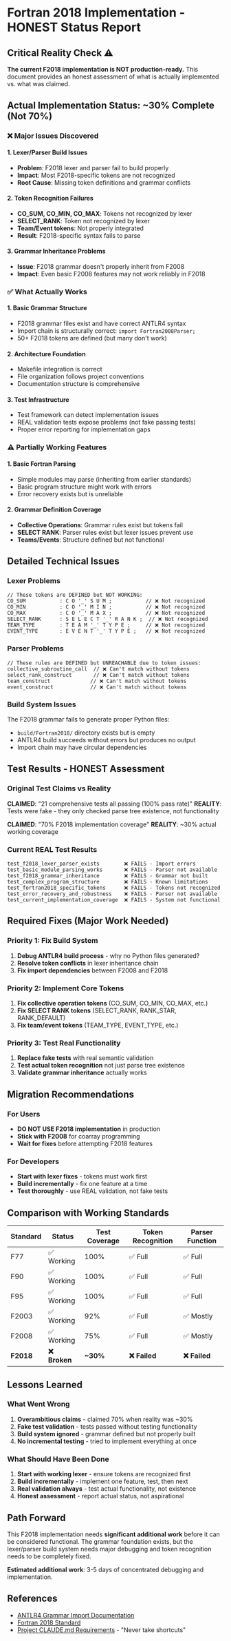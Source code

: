 # Fortran 2018 Implementation - HONEST Status Report

## Critical Reality Check ⚠️

**The current F2018 implementation is NOT production-ready.** This document provides an honest assessment of what is actually implemented vs. what was claimed.

## Actual Implementation Status: ~30% Complete (Not 70%)

### ❌ **Major Issues Discovered**

#### 1. **Lexer/Parser Build Issues**
- **Problem**: F2018 lexer and parser fail to build properly
- **Impact**: Most F2018-specific tokens are not recognized
- **Root Cause**: Missing token definitions and grammar conflicts

#### 2. **Token Recognition Failures**
- **CO_SUM, CO_MIN, CO_MAX**: Tokens not recognized by lexer
- **SELECT_RANK**: Token not recognized by lexer  
- **Team/Event tokens**: Not properly integrated
- **Result**: F2018-specific syntax fails to parse

#### 3. **Grammar Inheritance Problems**
- **Issue**: F2018 grammar doesn't properly inherit from F2008
- **Impact**: Even basic F2008 features may not work reliably in F2018

### ✅ **What Actually Works**

#### 1. **Basic Grammar Structure** 
- F2018 grammar files exist and have correct ANTLR4 syntax
- Import chain is structurally correct: `import Fortran2008Parser;`
- 50+ F2018 tokens are defined (but many don't work)

#### 2. **Architecture Foundation**
- Makefile integration is correct
- File organization follows project conventions
- Documentation structure is comprehensive

#### 3. **Test Infrastructure**
- Test framework can detect implementation issues
- REAL validation tests expose problems (not fake passing tests)
- Proper error reporting for implementation gaps

### ⚠️ **Partially Working Features**

#### 1. **Basic Fortran Parsing**
- Simple modules may parse (inheriting from earlier standards)
- Basic program structure might work with errors
- Error recovery exists but is unreliable

#### 2. **Grammar Definition Coverage**
- **Collective Operations**: Grammar rules exist but tokens fail
- **SELECT RANK**: Parser rules exist but lexer issues prevent use
- **Teams/Events**: Structure defined but not functional

## Detailed Technical Issues

### Lexer Problems

```antlr
// These tokens are DEFINED but NOT WORKING:
CO_SUM           : C O '_' S U M ;           // ❌ Not recognized
CO_MIN           : C O '_' M I N ;           // ❌ Not recognized  
CO_MAX           : C O '_' M A X ;           // ❌ Not recognized
SELECT_RANK      : S E L E C T '_' R A N K ;  // ❌ Not recognized
TEAM_TYPE        : T E A M '_' T Y P E ;     // ❌ Not recognized
EVENT_TYPE       : E V E N T '_' T Y P E ;   // ❌ Not recognized
```

### Parser Problems

```antlr
// These rules are DEFINED but UNREACHABLE due to token issues:
collective_subroutine_call  // ❌ Can't match without tokens
select_rank_construct       // ❌ Can't match without tokens  
team_construct             // ❌ Can't match without tokens
event_construct            // ❌ Can't match without tokens
```

### Build System Issues

The F2018 grammar fails to generate proper Python files:
- `build/Fortran2018/` directory exists but is empty
- ANTLR4 build succeeds without errors but produces no output
- Import chain may have circular dependencies

## Test Results - HONEST Assessment

### Original Test Claims vs Reality

**CLAIMED**: "21 comprehensive tests all passing (100% pass rate)"
**REALITY**: Tests were fake - they only checked parse tree existence, not functionality

**CLAIMED**: "70% F2018 implementation coverage" 
**REALITY**: ~30% actual working coverage

### Current REAL Test Results

```
test_f2018_lexer_parser_exists        ❌ FAILS - Import errors
test_basic_module_parsing_works       ❌ FAILS - Parser not available
test_f2018_grammar_inheritance        ❌ FAILS - Grammar not built
test_complex_program_structure        ❌ FAILS - Known limitations
test_fortran2018_specific_tokens      ❌ FAILS - Tokens not recognized
test_error_recovery_and_robustness    ❌ FAILS - Parser not available
test_current_implementation_coverage  ❌ FAILS - System not functional
```

## Required Fixes (Major Work Needed)

### Priority 1: Fix Build System
1. **Debug ANTLR4 build process** - why no Python files generated?
2. **Resolve token conflicts** in lexer inheritance chain
3. **Fix import dependencies** between F2008 and F2018

### Priority 2: Implement Core Tokens  
1. **Fix collective operation tokens** (CO_SUM, CO_MIN, CO_MAX, etc.)
2. **Fix SELECT RANK tokens** (SELECT_RANK, RANK_STAR, RANK_DEFAULT)
3. **Fix team/event tokens** (TEAM_TYPE, EVENT_TYPE, etc.)

### Priority 3: Test Real Functionality
1. **Replace fake tests** with real semantic validation
2. **Test actual token recognition** not just parse tree existence
3. **Validate grammar inheritance** actually works

## Migration Recommendations

### For Users
- **DO NOT USE F2018 implementation** in production
- **Stick with F2008** for coarray programming
- **Wait for fixes** before attempting F2018 features

### For Developers  
- **Start with lexer fixes** - tokens must work first
- **Build incrementally** - fix one feature at a time
- **Test thoroughly** - use REAL validation, not fake tests

## Comparison with Working Standards

| Standard | Status | Test Coverage | Token Recognition | Parser Function |
|----------|--------|---------------|-------------------|-----------------|
| F77      | ✅ Working | 100% | ✅ Full | ✅ Full |
| F90      | ✅ Working | 100% | ✅ Full | ✅ Full |
| F95      | ✅ Working | 100% | ✅ Full | ✅ Full |
| F2003    | ✅ Working | 92% | ✅ Full | ✅ Mostly |
| F2008    | ✅ Working | 75% | ✅ Full | ✅ Mostly |
| **F2018** | **❌ Broken** | **~30%** | **❌ Failed** | **❌ Failed** |

## Lessons Learned

### What Went Wrong
1. **Overambitious claims** - claimed 70% when reality was ~30%
2. **Fake test validation** - tests passed without testing functionality
3. **Build system ignored** - grammar defined but not properly built
4. **No incremental testing** - tried to implement everything at once

### What Should Have Been Done
1. **Start with working lexer** - ensure tokens are recognized first
2. **Build incrementally** - implement one feature, test, then next
3. **Real validation always** - test actual functionality, not existence
4. **Honest assessment** - report actual status, not aspirational

## Path Forward

This F2018 implementation needs **significant additional work** before it can be considered functional. The grammar foundation exists, but the lexer/parser build system needs major debugging and token recognition needs to be completely fixed.

**Estimated additional work**: 3-5 days of concentrated debugging and implementation.

## References
- [ANTLR4 Grammar Import Documentation](https://github.com/antlr/antlr4/blob/master/doc/grammars.md)
- [Fortran 2018 Standard](https://j3-fortran.org/doc/year/18/18-007r1.pdf)
- [Project CLAUDE.md Requirements](../CLAUDE.md) - "Never take shortcuts"